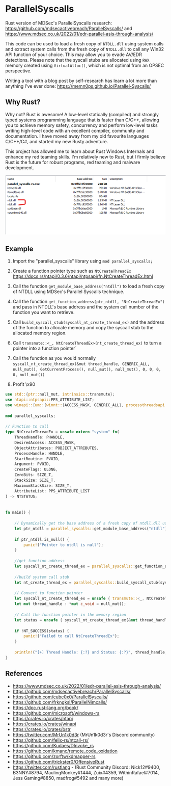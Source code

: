 # ParallelSyscalls

Rust version of MDSec's ParallelSyscalls research: https://github.com/mdsecactivebreach/ParallelSyscalls/ and https://www.mdsec.co.uk/2022/01/edr-parallel-asis-through-analysis/

This code can be used to load a fresh copy of `NTDLL.dll` using system calls and extract system calls from the fresh copy of `NTDLL.dll` to call any Win32 API function of your choice. This may allow you to evade AV/EDR detections. Please note that the syscall stubs are allocated using `RWX` memory created using `VirtualAlloc()`, which is not optimal from an OPSEC perspective.


Writing a tool with a blog post by self-research has learn a lot more than anything I've ever done: https://memn0ps.github.io/Parallel-Syscalls/


## Why Rust?

Why not? Rust is awesome! A low-level statically (compiled) and strongly typed systems programming language that is faster than C/C++, allowing you to achieve memory safety, concurrency and perform low-level tasks writing high-level code with an excellent compiler, community and documentation. I have moved away from my old favourite languages C/C++/C#, and started my new Rusty adventure.

This project has allowed me to learn about Rust Windows Internals and enhance my red teaming skills. I'm relatively new to Rust, but I firmly believe Rust is the future for robust programs, red teaming and malware development.

![ntdlll](./ntdll.png)

## Example

1. Import the "parallel_syscalls" library using `mod parallel_syscalls;`

2. Create a function pointer type such as `NtCreateThreadEx` https://docs.rs/ntapi/0.3.6/ntapi/ntpsapi/fn.NtCreateThreadEx.html

3. Call the function `get_module_base_address("ntdll")` to load a fresh copy of NTDLL using MDSec's Parallel Syscalls technique.

4. Call the function `get_function_address(ptr_ntdll, "NtCreateThreadEx")` and pass in NTDLL's base address and the system call number of the function you want to retrieve.

5. Call `build_syscall_stub(syscall_nt_create_thread_ex)` and the address of the function to allocate memory and copy the syscall stub to the allocated memory region.

6. Call `transmute::<_, NtCreateThreadEx>(nt_create_thread_ex)` to turn a pointer into a function pointer`

7. Call the function as you would normally `syscall_nt_create_thread_ex(&mut thread_handle, GENERIC_ALL, null_mut(), GetCurrentProcess(), null_mut(), null_mut(), 0, 0, 0, 0, null_mut())`

8. Profit \x90

```rust
use std::{ptr::null_mut, intrinsics::transmute};
use ntapi::ntpsapi::PPS_ATTRIBUTE_LIST;
use winapi::{um::{winnt::{ACCESS_MASK, GENERIC_ALL}, processthreadsapi::GetCurrentProcess}, shared::{ntdef::{PHANDLE, POBJECT_ATTRIBUTES, HANDLE, PVOID, NTSTATUS, NT_SUCCESS}, minwindef::ULONG, basetsd::SIZE_T}, ctypes::c_void};

mod parallel_syscalls;

// Function to call
type NtCreateThreadEx = unsafe extern "system" fn(
    ThreadHandle: PHANDLE, 
    DesiredAccess: ACCESS_MASK, 
    ObjectAttributes: POBJECT_ATTRIBUTES, 
    ProcessHandle: HANDLE, 
    StartRoutine: PVOID, 
    Argument: PVOID, 
    CreateFlags: ULONG, 
    ZeroBits: SIZE_T, 
    StackSize: SIZE_T, 
    MaximumStackSize: SIZE_T, 
    AttributeList: PPS_ATTRIBUTE_LIST
) -> NTSTATUS;


fn main() {

    // Dynamically get the base address of a fresh copy of ntdll.dll using mdsec's technique
    let ptr_ntdll = parallel_syscalls::get_module_base_address("ntdll");

    if ptr_ntdll.is_null() {
        panic!("Pointer to ntdll is null");
    }

    //get function address
    let syscall_nt_create_thread_ex = parallel_syscalls::get_function_address(ptr_ntdll, "NtCreateThreadEx");

    //build system call stub
    let nt_create_thread_ex = parallel_syscalls::build_syscall_stub(syscall_nt_create_thread_ex as u32);
    
    // Convert to function pointer
    let syscall_nt_create_thread_ex = unsafe { transmute::<_, NtCreateThreadEx>(nt_create_thread_ex) };
    let mut thread_handle : *mut c_void = null_mut();

    // Call the function pointer in the memory region
    let status = unsafe { syscall_nt_create_thread_ex(&mut thread_handle, GENERIC_ALL, null_mut(), GetCurrentProcess(), null_mut(), null_mut(), 0, 0, 0, 0, null_mut()) };

    if !NT_SUCCESS(status) {
        panic!("Failed to call NtCreateThreadEx");
    }

    println!("[+] Thread Handle: {:?} and Status: {:?}", thread_handle, status);
}
```


## References

* https://www.mdsec.co.uk/2022/01/edr-parallel-asis-through-analysis/
* https://github.com/mdsecactivebreach/ParallelSyscalls/
* https://github.com/cube0x0/ParallelSyscalls/
* https://github.com/frkngksl/ParallelNimcalls/
* https://doc.rust-lang.org/book/
* https://github.com/microsoft/windows-rs
* https://crates.io/crates/ntapi
* https://crates.io/crates/winapi
* https://crates.io/crates/bstr
* https://twitter.com/MrUn1k0d3r (MrUn1k0d3r's Discord community)
* https://github.com/felix-rs/ntcall-rs/
* https://github.com/Kudaes/DInvoke_rs
* https://github.com/kmanc/remote_code_oxidation
* https://github.com/zorftw/kdmapper-rs
* https://github.com/trickster0/OffensiveRust
* https://twitter.com/rustlang - (Rust Community Discord: Nick12#9400, B3NNY#8794, MaulingMonkey#1444, Zuix#4359, WithinRafael#7014, Jess Gaming#8850, madfrog#5492 and many more)


